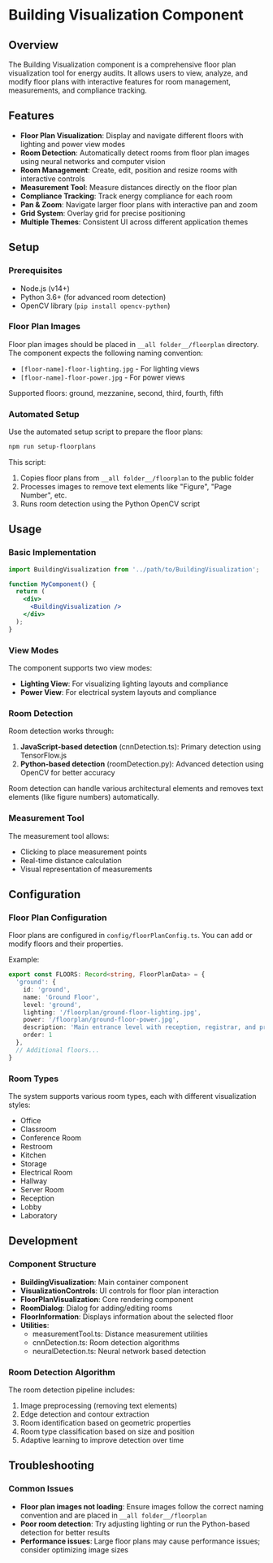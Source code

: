 # Building Visualization Component

## Overview
The Building Visualization component is a comprehensive floor plan visualization tool for energy audits. It allows users to view, analyze, and modify floor plans with interactive features for room management, measurements, and compliance tracking.

## Features
- **Floor Plan Visualization**: Display and navigate different floors with lighting and power view modes
- **Room Detection**: Automatically detect rooms from floor plan images using neural networks and computer vision
- **Room Management**: Create, edit, position and resize rooms with interactive controls
- **Measurement Tool**: Measure distances directly on the floor plan
- **Compliance Tracking**: Track energy compliance for each room
- **Pan & Zoom**: Navigate larger floor plans with interactive pan and zoom
- **Grid System**: Overlay grid for precise positioning
- **Multiple Themes**: Consistent UI across different application themes

## Setup

### Prerequisites
- Node.js (v14+)
- Python 3.6+ (for advanced room detection)
- OpenCV library (`pip install opencv-python`)

### Floor Plan Images
Floor plan images should be placed in `__all folder__/floorplan` directory. The component expects the following naming convention:
- `[floor-name]-floor-lighting.jpg` - For lighting views
- `[floor-name]-floor-power.jpg` - For power views

Supported floors: ground, mezzanine, second, third, fourth, fifth

### Automated Setup
Use the automated setup script to prepare the floor plans:

```bash
npm run setup-floorplans
```

This script:
1. Copies floor plans from `__all folder__/floorplan` to the public folder
2. Processes images to remove text elements like "Figure", "Page Number", etc.
3. Runs room detection using the Python OpenCV script

## Usage

### Basic Implementation
```jsx
import BuildingVisualization from '../path/to/BuildingVisualization';

function MyComponent() {
  return (
    <div>
      <BuildingVisualization />
    </div>
  );
}
```

### View Modes
The component supports two view modes:
- **Lighting View**: For visualizing lighting layouts and compliance
- **Power View**: For electrical system layouts and compliance

### Room Detection
Room detection works through:
1. **JavaScript-based detection** (cnnDetection.ts): Primary detection using TensorFlow.js
2. **Python-based detection** (roomDetection.py): Advanced detection using OpenCV for better accuracy

Room detection can handle various architectural elements and removes text elements (like figure numbers) automatically.

### Measurement Tool
The measurement tool allows:
- Clicking to place measurement points
- Real-time distance calculation
- Visual representation of measurements

## Configuration

### Floor Plan Configuration
Floor plans are configured in `config/floorPlanConfig.ts`. You can add or modify floors and their properties.

Example:
```typescript
export const FLOORS: Record<string, FloorPlanData> = {
  'ground': {
    id: 'ground',
    name: 'Ground Floor',
    level: 'ground',
    lighting: '/floorplan/ground-floor-lighting.jpg',
    power: '/floorplan/ground-floor-power.jpg',
    description: 'Main entrance level with reception, registrar, and primary offices',
    order: 1
  },
  // Additional floors...
}
```

### Room Types
The system supports various room types, each with different visualization styles:
- Office
- Classroom
- Conference Room
- Restroom
- Kitchen
- Storage
- Electrical Room
- Hallway
- Server Room
- Reception
- Lobby
- Laboratory

## Development

### Component Structure
- **BuildingVisualization**: Main container component
- **VisualizationControls**: UI controls for floor plan interaction
- **FloorPlanVisualization**: Core rendering component
- **RoomDialog**: Dialog for adding/editing rooms
- **FloorInformation**: Displays information about the selected floor
- **Utilities**:
  - measurementTool.ts: Distance measurement utilities
  - cnnDetection.ts: Room detection algorithms
  - neuralDetection.ts: Neural network based detection

### Room Detection Algorithm
The room detection pipeline includes:
1. Image preprocessing (removing text elements)
2. Edge detection and contour extraction
3. Room identification based on geometric properties
4. Room type classification based on size and position
5. Adaptive learning to improve detection over time

## Troubleshooting

### Common Issues
- **Floor plan images not loading**: Ensure images follow the correct naming convention and are placed in `__all folder__/floorplan`
- **Poor room detection**: Try adjusting lighting or run the Python-based detection for better results
- **Performance issues**: Large floor plans may cause performance issues; consider optimizing image sizes 